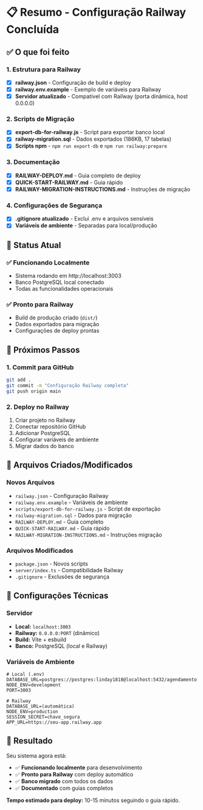 # 📋 Resumo - Configuração Railway Concluída

## ✅ O que foi feito

### 1. Estrutura para Railway
- [x] **railway.json** - Configuração de build e deploy
- [x] **railway.env.example** - Exemplo de variáveis para Railway
- [x] **Servidor atualizado** - Compatível com Railway (porta dinâmica, host 0.0.0.0)

### 2. Scripts de Migração
- [x] **export-db-for-railway.js** - Script para exportar banco local
- [x] **railway-migration.sql** - Dados exportados (186KB, 17 tabelas)
- [x] **Scripts npm** - `npm run export-db` e `npm run railway:prepare`

### 3. Documentação
- [x] **RAILWAY-DEPLOY.md** - Guia completo de deploy
- [x] **QUICK-START-RAILWAY.md** - Guia rápido
- [x] **RAILWAY-MIGRATION-INSTRUCTIONS.md** - Instruções de migração

### 4. Configurações de Segurança
- [x] **.gitignore atualizado** - Exclui .env e arquivos sensíveis
- [x] **Variáveis de ambiente** - Separadas para local/produção

## 🎯 Status Atual

### ✅ Funcionando Localmente
- Sistema rodando em http://localhost:3003
- Banco PostgreSQL local conectado
- Todas as funcionalidades operacionais

### ✅ Pronto para Railway
- Build de produção criado (`dist/`)
- Dados exportados para migração
- Configurações de deploy prontas

## 🚀 Próximos Passos

### 1. Commit para GitHub
```bash
git add .
git commit -m "Configuração Railway completa"
git push origin main
```

### 2. Deploy no Railway
1. Criar projeto no Railway
2. Conectar repositório GitHub
3. Adicionar PostgreSQL
4. Configurar variáveis de ambiente
5. Migrar dados do banco

## 📁 Arquivos Criados/Modificados

### Novos Arquivos
- `railway.json` - Configuração Railway
- `railway.env.example` - Variáveis de ambiente
- `scripts/export-db-for-railway.js` - Script de exportação
- `railway-migration.sql` - Dados para migração
- `RAILWAY-DEPLOY.md` - Guia completo
- `QUICK-START-RAILWAY.md` - Guia rápido
- `RAILWAY-MIGRATION-INSTRUCTIONS.md` - Instruções migração

### Arquivos Modificados
- `package.json` - Novos scripts
- `server/index.ts` - Compatibilidade Railway
- `.gitignore` - Exclusões de segurança

## 🔧 Configurações Técnicas

### Servidor
- **Local:** `localhost:3003`
- **Railway:** `0.0.0.0:PORT` (dinâmico)
- **Build:** Vite + esbuild
- **Banco:** PostgreSQL (local e Railway)

### Variáveis de Ambiente
```env
# Local (.env)
DATABASE_URL=postgres://postgres:linday1818@localhost:5432/agendamento
NODE_ENV=development
PORT=3003

# Railway
DATABASE_URL=(automática)
NODE_ENV=production
SESSION_SECRET=chave_segura
APP_URL=https://seu-app.railway.app
```

## 🎉 Resultado

Seu sistema agora está:
- ✅ **Funcionando localmente** para desenvolvimento
- ✅ **Pronto para Railway** com deploy automático
- ✅ **Banco migrado** com todos os dados
- ✅ **Documentado** com guias completos

**Tempo estimado para deploy:** 10-15 minutos seguindo o guia rápido. 